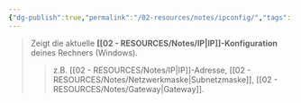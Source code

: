 ```yaml
---
{"dg-publish":true,"permalink":"/02-resources/notes/ipconfig/","tags":["windows/command"],"noteIcon":"","updated":"2025-09-05T10:12:30.000+02:00"}
---
```


>Zeigt die aktuelle **[[02 - RESOURCES/Notes/IP\|IP]]-Konfiguration** deines Rechners (Windows).  
>>z.B. [[02 - RESOURCES/Notes/IP\|IP]]-Adresse, [[02 - RESOURCES/Notes/Netzwerkmaske\|Subnetzmaske]], [[02 - RESOURCES/Notes/Gateway\|Gateway]].